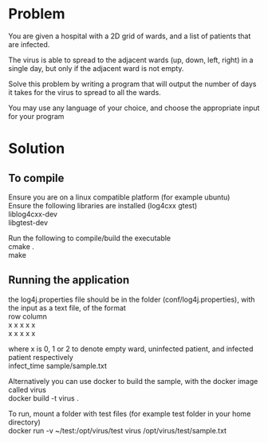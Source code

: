 # Problem

You are given a hospital with a 2D grid of wards, and a list of patients that are infected. 

The virus is able to spread to the adjacent wards (up, down, left, right) in a single day, but only if the adjacent ward is not empty.

Solve this problem by writing a program that will output the number of days it takes for the virus to spread to all the wards.

You may use any language of your choice, and choose the appropriate input for your program

# Solution 

## To compile

Ensure you are on a linux compatible platform (for example ubuntu)\
Ensure the following libraries are installed (log4cxx gtest)\
liblog4cxx-dev\
libgtest-dev

Run the following to compile/build the executable\
cmake .\
make

## Running the application

the log4j.properties file should be in the folder (conf/log4j.properties), with the input as a text file, of the format\
row column\
x x x x x\
x x x x x

where x is 0, 1 or 2 to denote empty ward, uninfected patient, and infected patient respectively\
infect_time sample/sample.txt

Alternatively you can use docker to build the sample, with the docker image called virus\
docker build -t virus .

To run, mount a folder with test files (for example test folder in your home directory)\
docker run -v ~/test:/opt/virus/test virus /opt/virus/test/sample.txt